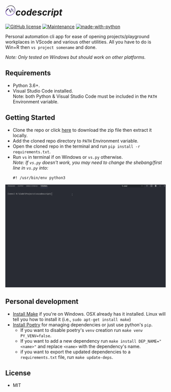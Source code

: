 # ![VS](assets/VS.png)***codescript***
[![GitHub license](https://img.shields.io/github/license/Naereen/StrapDown.js.svg)](https://github.com/Kandeel4411/Vscodescript/blob/master/LICENSE)
[![Maintenance](https://img.shields.io/badge/Maintained%3F-yes-green.svg)](https://github.com/Kandeel4411/Vscodescript/pulse)
[![made-with-python](https://img.shields.io/badge/Made%20with-Python-1f425f.svg)](https://www.python.org/)

Personal automation cli app for ease of opening projects/playground workplaces in VScode and various other utilities. All you have to do is Win+R then `vs project somename` and done.  
  
*Note: Only tested on Windows but should work on other platforms.*

## Requirements
- Python 3.6+.
- Visual Studio Code installed.  
Note: both Python & Visual Studio Code must be included in the `PATH` Environment variable.

## Getting Started
- Clone the repo or click [here](https://github.com/Kandeel4411/Vscodescript/archive/master.zip) to download the zip file then extract it locally.
- Add the cloned repo directory to `PATH` Environment variable.
- Open the cloned repo in the terminal and run `pip install -r requirements.txt`.
- Run `vs` in terminal if on Windows or `vs.py` otherwise.  
*Note: If `vs.py` doesn't work, you may need to change the shebang/first line in `vs.py` into:*
  ```
  #! /usr/bin/env python3
  ```
![VS help gif](assets/8dQVVthINK.gif)

## Personal development
- [Install Make](http://gnuwin32.sourceforge.net/packages/make.htm) if you're on Windows. OSX already has it installed. Linux will tell you how to install it (i.e., `sudo apt-get install make`)
- [Install Poetry](https://github.com/python-poetry/poetry) for managing dependencies or just use python's `pip`.
  - If you want to disable poetry's `venv` creation run `make venv PY_VENV=false`.
  - If you want to add a new dependency run `make install DEP_NAME="<name>"` and replace `<name>` with the dependency's name.
  - if you want to export the updated dependencies to a `requirements.txt` file, run `make update-deps`.

## License
- MIT
